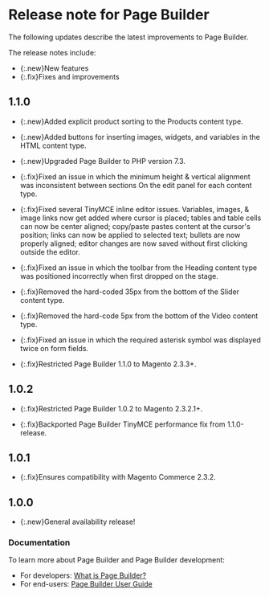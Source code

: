 # Release note for Page Builder

The following updates describe the latest improvements to Page Builder.

The release notes include:

- {:.new}New features
- {:.fix}Fixes and improvements

## 1.1.0

- {:.new}<!-- MC-15250 -->Added explicit product sorting to the Products content type.

- {:.new}<!-- MC-17823 -->Added buttons for inserting images, widgets, and variables in the HTML content type.

- {:.new}<!-- MC-1805 -->Upgraded Page Builder to PHP version 7.3.

- {:.fix}<!-- MC-3880 -->Fixed an issue in which the minimum height & vertical alignment was inconsistent between sections On the edit panel for each content type.

- {:.fix}<!-- MC-4137 -->Fixed several TinyMCE inline editor issues. Variables, images, & image links now get added where cursor is placed; tables and table cells can now be center aligned; copy/paste pastes content at the cursor's position; links can now be applied to selected text; bullets are now properly aligned; editor changes are now saved without first clicking outside the editor.
 
- {:.fix}<!-- MC-14994 -->Fixed an issue in which the toolbar from the Heading content type was positioned incorrectly when first dropped on the stage.

- {:.fix}<!-- MC-15742 -->Removed the hard-coded 35px from the bottom of the Slider content type.

- {:.fix}<!-- MC-15812 -->Removed the hard-code 5px from the bottom of the Video content type.

- {:.fix}<!-- MC-16241 -->Fixed an issue in which the required asterisk symbol was displayed twice on form fields.

- {:.fix}<!-- MC-18799 -->Restricted Page Builder 1.1.0 to Magento 2.3.3+.

## 1.0.2

- {:.fix}<!-- MC-18723 -->Restricted Page Builder 1.0.2 to Magento 2.3.2.1+.

- {:.fix}<!-- MC-19192 -->Backported Page Builder TinyMCE performance fix from 1.1.0-release.

## 1.0.1

- {:.fix}Ensures compatibility with Magento Commerce 2.3.2.

## 1.0.0

- {:.new}General availability release!

### Documentation

To learn more about Page Builder and Page Builder development:

- For developers: [What is Page Builder?](https://devdocs.magento.com/page-builder/docs/index.html)
- For end-users: [Page Builder User Guide](https://docs.magento.com/m2/ee/user_guide/cms/page-builder.html)
